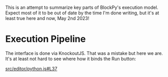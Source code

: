 This is an attempt to summarize key parts of BlockPy's execution model. Expect most of it to be out of date by the time I'm done writing, but it's at least true here and now, May 2nd 2023!

# Execution Pipeline

The interface is done via KnockoutJS. That was a mistake but here we are. It's at least not hard to see where how it binds the Run button:

[src/editor/python.js#L37](src/editor/python.js#L37)
